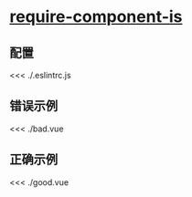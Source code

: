 
# [require-component-is](https://eslint.vuejs.org/rules/require-component-is.html)

## 配置

<<< ./.eslintrc.js

## 错误示例

<<< ./bad.vue

## 正确示例

<<< ./good.vue
        
